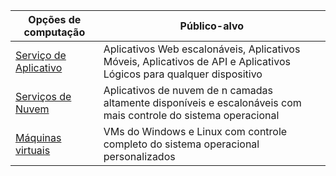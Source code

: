 
| Opções de computação | Público-alvo |
| --------------------------- | --------   |
| [Serviço de Aplicativo][lnk_app] | Aplicativos Web escalonáveis, Aplicativos Móveis, Aplicativos de API e Aplicativos Lógicos para qualquer dispositivo |
| [Serviços de Nuvem][lnk_cloud] | Aplicativos de nuvem de n camadas altamente disponíveis e escalonáveis com mais controle do sistema operacional |
| [Máquinas virtuais][lnk_vm] | VMs do Windows e Linux com controle completo do sistema operacional personalizados |

[lnk_app]: ../articles/app-service-web/app-service-web-overview.md
[lnk_vm]: ../articles/virtual-machines/virtual-machines-windows-about.md
[lnk_cloud]: ../articles/cloud-services/cloud-services-choose-me.md

<!---HONumber=AcomDC_0413_2016-->
